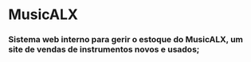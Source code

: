 # MusicALX 

### Sistema web interno para gerir o estoque do MusicALX, um site de vendas de instrumentos novos e usados;
